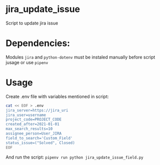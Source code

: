 # jira_update_issue
Script to update jira issue

# Dependencies:
Modules `jira` and `python-dotenv` must be instaled manually before script jusage or use `pipenv`

# Usage
Create .env file with variables mentioned in script:
```bash
cat << EOF > .env
jira_server=https://jira_uri
jira_user=username
project_code=PROJECT_CODE
created_after=2021-01-01
max_search_results=10
assignee_person=User_JIRA
field_to_search='Custom_Field'
status_issue=("Solved", Closed)
EOF
```

And run the script:
`pipenv run python jira_update_issue_field.py`

